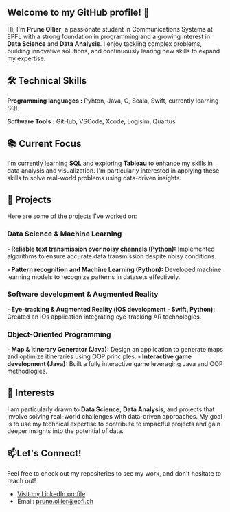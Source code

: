 ## Welcome to my GitHub profile! 👋
Hi, I'm **Prune Ollier**, a passionate student in Communications Systems at EPFL with a strong foundation in programming and a growing interest in **Data Science** and **Data Analysis**.
I enjoy tackling complex problems, building innovative solutions, and continuously learing new skills to expand my expertise.

## 🛠️ Technical Skills
**Programming languages :** Pyhton, Java, C, Scala, Swift, currently learning SQL

**Software Tools :** GitHub, VSCode, Xcode, Logisim, Quartus

## 📚 Current Focus
I'm currently learning **SQL** and exploring **Tableau** to enhance my skills in data analysis and visualization. I'm particularly interested in applying these skills to solve real-world problems using data-driven insights. 

## 💼 Projects
Here are some of the projects I've worked on:

### Data Science & Machine Learning
**- Reliable text transmission over noisy channels (Python):** Implemented algorithms to ensure accurate data transmission despite noisy conditions.

**- Pattern recognition and Machine Learning (Python):** Developed machine learning models to recognize patterns in datasets effectively.

### Software development & Augmented Reality
**- Eye-tracking & Augmented Reality (iOS development - Swift, Python):** Created an iOs application integrating eye-tracking AR technologies.

### Object-Oriented Programming
**- Map & Itinerary Generator (Java):** Design an application to generate maps and optimize itineraries using OOP principles.
**- Interactive game development (Java):** Built a fully interactive game leveraging Java and OOP methodlogies.

## 🌟 Interests
I am particularly drawn to **Data Science**, **Data Analysis**, and projects that involve solving real-world challenges with data-driven approaches. My goal is to use my technical expertise to contribute to impactful projects and gain deeper insights into the potential of data. 

## 📫Let's Connect!
Feel free to check out my repositeries to see my work, and don't hesitate to reach out!
- [Visit my LinkedIn profile](https://www.linkedin.com/in/prune-ollier-b608721b4/)
- Email: prune.ollier@epfl.ch
